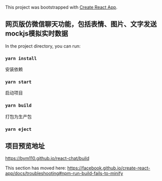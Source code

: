 This project was bootstrapped with [Create React App](https://github.com/facebook/create-react-app).

## 网页版仿微信聊天功能，包括表情、图片、文字发送 mockjs模拟实时数据

In the project directory, you can run:
### `yarn install`
安装依赖
### `yarn start`
启动项目

### `yarn build`
打包为生产包
### `yarn eject`
## 项目预览地址
https://bym110.github.io/react-chat/build

This section has moved here: https://facebook.github.io/create-react-app/docs/troubleshooting#npm-run-build-fails-to-minify
